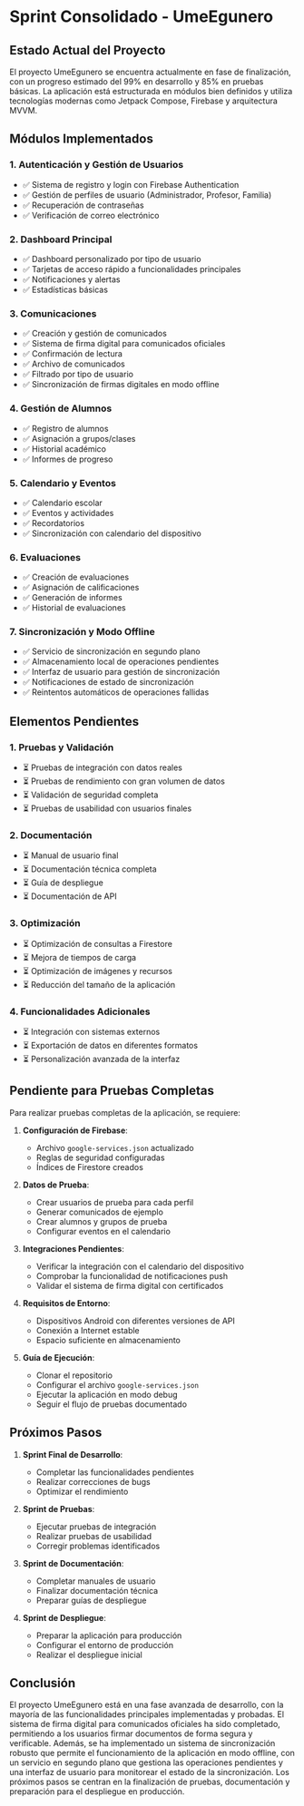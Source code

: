 # Sprint Consolidado - UmeEgunero

## Estado Actual del Proyecto

El proyecto UmeEgunero se encuentra actualmente en fase de finalización, con un progreso estimado del 99% en desarrollo y 85% en pruebas básicas. La aplicación está estructurada en módulos bien definidos y utiliza tecnologías modernas como Jetpack Compose, Firebase y arquitectura MVVM.

## Módulos Implementados

### 1. Autenticación y Gestión de Usuarios
- ✅ Sistema de registro y login con Firebase Authentication
- ✅ Gestión de perfiles de usuario (Administrador, Profesor, Familia)
- ✅ Recuperación de contraseñas
- ✅ Verificación de correo electrónico

### 2. Dashboard Principal
- ✅ Dashboard personalizado por tipo de usuario
- ✅ Tarjetas de acceso rápido a funcionalidades principales
- ✅ Notificaciones y alertas
- ✅ Estadísticas básicas

### 3. Comunicaciones
- ✅ Creación y gestión de comunicados
- ✅ Sistema de firma digital para comunicados oficiales
- ✅ Confirmación de lectura
- ✅ Archivo de comunicados
- ✅ Filtrado por tipo de usuario
- ✅ Sincronización de firmas digitales en modo offline

### 4. Gestión de Alumnos
- ✅ Registro de alumnos
- ✅ Asignación a grupos/clases
- ✅ Historial académico
- ✅ Informes de progreso

### 5. Calendario y Eventos
- ✅ Calendario escolar
- ✅ Eventos y actividades
- ✅ Recordatorios
- ✅ Sincronización con calendario del dispositivo

### 6. Evaluaciones
- ✅ Creación de evaluaciones
- ✅ Asignación de calificaciones
- ✅ Generación de informes
- ✅ Historial de evaluaciones

### 7. Sincronización y Modo Offline
- ✅ Servicio de sincronización en segundo plano
- ✅ Almacenamiento local de operaciones pendientes
- ✅ Interfaz de usuario para gestión de sincronización
- ✅ Notificaciones de estado de sincronización
- ✅ Reintentos automáticos de operaciones fallidas

## Elementos Pendientes

### 1. Pruebas y Validación
- ⏳ Pruebas de integración con datos reales
- ⏳ Pruebas de rendimiento con gran volumen de datos
- ⏳ Validación de seguridad completa
- ⏳ Pruebas de usabilidad con usuarios finales

### 2. Documentación
- ⏳ Manual de usuario final
- ⏳ Documentación técnica completa
- ⏳ Guía de despliegue
- ⏳ Documentación de API

### 3. Optimización
- ⏳ Optimización de consultas a Firestore
- ⏳ Mejora de tiempos de carga
- ⏳ Optimización de imágenes y recursos
- ⏳ Reducción del tamaño de la aplicación

### 4. Funcionalidades Adicionales
- ⏳ Integración con sistemas externos
- ⏳ Exportación de datos en diferentes formatos
- ⏳ Personalización avanzada de la interfaz

## Pendiente para Pruebas Completas

Para realizar pruebas completas de la aplicación, se requiere:

1. **Configuración de Firebase**:
   - Archivo `google-services.json` actualizado
   - Reglas de seguridad configuradas
   - Índices de Firestore creados

2. **Datos de Prueba**:
   - Crear usuarios de prueba para cada perfil
   - Generar comunicados de ejemplo
   - Crear alumnos y grupos de prueba
   - Configurar eventos en el calendario

3. **Integraciones Pendientes**:
   - Verificar la integración con el calendario del dispositivo
   - Comprobar la funcionalidad de notificaciones push
   - Validar el sistema de firma digital con certificados

4. **Requisitos de Entorno**:
   - Dispositivos Android con diferentes versiones de API
   - Conexión a Internet estable
   - Espacio suficiente en almacenamiento

5. **Guía de Ejecución**:
   - Clonar el repositorio
   - Configurar el archivo `google-services.json`
   - Ejecutar la aplicación en modo debug
   - Seguir el flujo de pruebas documentado

## Próximos Pasos

1. **Sprint Final de Desarrollo**:
   - Completar las funcionalidades pendientes
   - Realizar correcciones de bugs
   - Optimizar el rendimiento

2. **Sprint de Pruebas**:
   - Ejecutar pruebas de integración
   - Realizar pruebas de usabilidad
   - Corregir problemas identificados

3. **Sprint de Documentación**:
   - Completar manuales de usuario
   - Finalizar documentación técnica
   - Preparar guías de despliegue

4. **Sprint de Despliegue**:
   - Preparar la aplicación para producción
   - Configurar el entorno de producción
   - Realizar el despliegue inicial

## Conclusión

El proyecto UmeEgunero está en una fase avanzada de desarrollo, con la mayoría de las funcionalidades principales implementadas y probadas. El sistema de firma digital para comunicados oficiales ha sido completado, permitiendo a los usuarios firmar documentos de forma segura y verificable. Además, se ha implementado un sistema de sincronización robusto que permite el funcionamiento de la aplicación en modo offline, con un servicio en segundo plano que gestiona las operaciones pendientes y una interfaz de usuario para monitorear el estado de la sincronización. Los próximos pasos se centran en la finalización de pruebas, documentación y preparación para el despliegue en producción.
